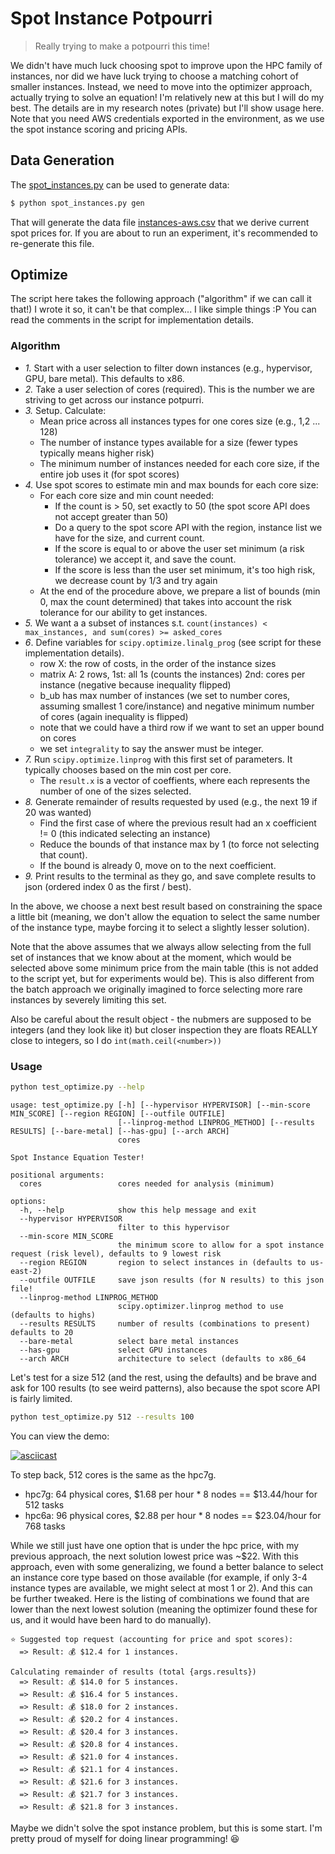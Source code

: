 # Spot Instance Potpourri

> Really trying to make a potpourri this time!

We didn't have much luck choosing spot to improve upon the HPC family of instances, nor did we have luck
trying to choose a matching cohort of smaller instances. Instead, we need to move into the optimizer approach,
actually trying to solve an equation! I'm relatively new at this but I will do my best. The details
are in my research notes (private) but I'll show usage here. Note that you need AWS credentials exported in the environment, as we use the spot instance scoring and pricing APIs.

## Data Generation

The [spot_instances.py](spot_instances.py) can be used to generate data:

```bash
$ python spot_instances.py gen
```

That will generate the data file [instances-aws.csv](instances-aws.csv) that we derive current spot prices for.
If you are about to run an experiment, it's recommended to re-generate this file.

## Optimize

The script here takes the following approach ("algorithm" if we can call it that!) I wrote it so, it can't be that complex... I like simple things :P You can read the comments in the script for implementation details. 

### Algorithm

- *1.* Start with a user selection to filter down instances (e.g., hypervisor, GPU, bare metal). This defaults to x86.
- *2.* Take a user selection of cores (required). This is the number we are striving to get across our instance potpurri.
- *3.* Setup. Calculate:
  - Mean price across all instances types for one cores size (e.g., 1,2 ... 128)
  - The number of instance types available for a size (fewer types typically means higher risk)
  - The minimum number of instances needed for each core size, if the entire job uses it (for spot scores)
- *4.* Use spot scores to estimate min and max bounds for each core size:
  - For each core size and min count needed:
    - If the count is > 50, set exactly to 50 (the spot score API does not accept greater than 50)
    - Do a query to the spot score API with the region, instance list we have for the size, and current count.
    - If the score is equal to or above the user set minimum (a risk tolerance) we accept it, and save the count.
    - If the score is less than the user set minimum, it's too high risk, we decrease count by 1/3 and try again
   - At the end of the procedure above, we prepare a list of bounds (min 0, max the count determined) that takes into account the risk tolerance for our ability to get instances.
- *5.* We want a a subset of instances s.t. `count(instances) < max_instances, and sum(cores) >= asked_cores`
- *6*. Define variables for `scipy.optimize.linalg_prog` (see script for these implementation details).
  - row X: the row of costs, in the order of the instance sizes
  - matrix A: 2 rows, 1st: all 1s (counts the instances) 2nd: cores per instance (negative because inequality flipped)
  - b_ub has max number of instances (we set to number cores, assuming smallest 1 core/instance) and negative minimum number of cores (again inequality is flipped)
  - note that we could have a third row if we want to set an upper bound on cores 
  - we set `integrality` to say the answer must be integer. 
- *7.* Run `scipy.optimize.linprog` with this first set of parameters. It typically chooses based on the min cost per core.
  - The `result.x` is a vector of coeffients, where each represents the number of one of the sizes selected.
- *8.* Generate remainder of results requested by used (e.g., the next 19 if 20 was wanted)
  - Find the first case of where the previous result had an x coefficient != 0 (this indicated selecting an instance)
  - Reduce the bounds of that instance max by 1 (to force not selecting that count). 
  - If the bound is already 0, move on to the next coefficient.
- *9.* Print results to the terminal as they go, and save complete results to json (ordered index 0 as the first / best).

In the above, we choose a next best result based on constraining the space a little bit (meaning, we don't allow the equation to select the same number of the instance type, maybe forcing it to select a slightly lesser solution). 

Note that the above assumes that we always allow selecting from the full set of instances that we know about at the moment, which would be selected above some minimum price from the main table (this is not added to the script yet, but for experiments would be). This is also different from the batch approach we originally imagined to force selecting more rare instances by severely limiting this set.

Also be careful about the result object - the nubmers are supposed to be integers (and they look like it) but closer inspection they are floats REALLY close to integers, so I do `int(math.ceil(<number>))`

### Usage

```bash
python test_optimize.py --help
```
```console
usage: test_optimize.py [-h] [--hypervisor HYPERVISOR] [--min-score MIN_SCORE] [--region REGION] [--outfile OUTFILE]
                        [--linprog-method LINPROG_METHOD] [--results RESULTS] [--bare-metal] [--has-gpu] [--arch ARCH]
                        cores

Spot Instance Equation Tester!

positional arguments:
  cores                 cores needed for analysis (minimum)

options:
  -h, --help            show this help message and exit
  --hypervisor HYPERVISOR
                        filter to this hypervisor
  --min-score MIN_SCORE
                        the minimum score to allow for a spot instance request (risk level), defaults to 9 lowest risk
  --region REGION       region to select instances in (defaults to us-east-2)
  --outfile OUTFILE     save json results (for N results) to this json file!
  --linprog-method LINPROG_METHOD
                        scipy.optimizer.linprog method to use (defaults to highs)
  --results RESULTS     number of results (combinations to present) defaults to 20
  --bare-metal          select bare metal instances
  --has-gpu             select GPU instances
  --arch ARCH           architecture to select (defaults to x86_64
```

Let's test for a size 512 (and the rest, using the defaults) and be brave and ask for 100 results (to see weird patterns), also because the spot score API is fairly limited.

```bash
python test_optimize.py 512 --results 100
```

You can view the demo:

[![asciicast](https://asciinema.org/a/625334.svg)](https://asciinema.org/a/625334)

To step back, 512 cores is the same as the hpc7g.

- hpc7g: 64 physical cores, $1.68 per hour * 8 nodes == $13.44/hour for 512 tasks
- hpc6a: 96 physical cores, $2.88 per hour * 8 nodes == $23.04/hour for 768 tasks

While we still just have one option that is under the hpc price, with my previous approach, the next solution lowest price was ~$22. With this approach, even with some generalizing, we found a better balance to select an instance core type based on those available (for example, if only 3-4 instance types are available, we might select at most 1 or 2). And this can be further tweaked. Here is the listing of combinations we found that are lower than the next lowest solution (meaning the optimizer found these for us, and it would have been hard to do manually).

```console
⭐️ Suggested top request (accounting for price and spot scores):
  => Result: 💰️ $12.4 for 1 instances.

Calculating remainder of results (total {args.results})
  => Result: 💰️ $14.0 for 5 instances.
  => Result: 💰️ $16.4 for 5 instances.
  => Result: 💰️ $18.0 for 2 instances.
  => Result: 💰️ $20.2 for 4 instances.
  => Result: 💰️ $20.4 for 3 instances.
  => Result: 💰️ $20.8 for 4 instances.
  => Result: 💰️ $21.0 for 4 instances.
  => Result: 💰️ $21.1 for 4 instances.
  => Result: 💰️ $21.6 for 3 instances.
  => Result: 💰️ $21.7 for 3 instances.
  => Result: 💰️ $21.8 for 3 instances.
```

Maybe we didn't solve the spot instance problem, but this is some start. I'm pretty proud of myself for doing linear programming! 😆️
